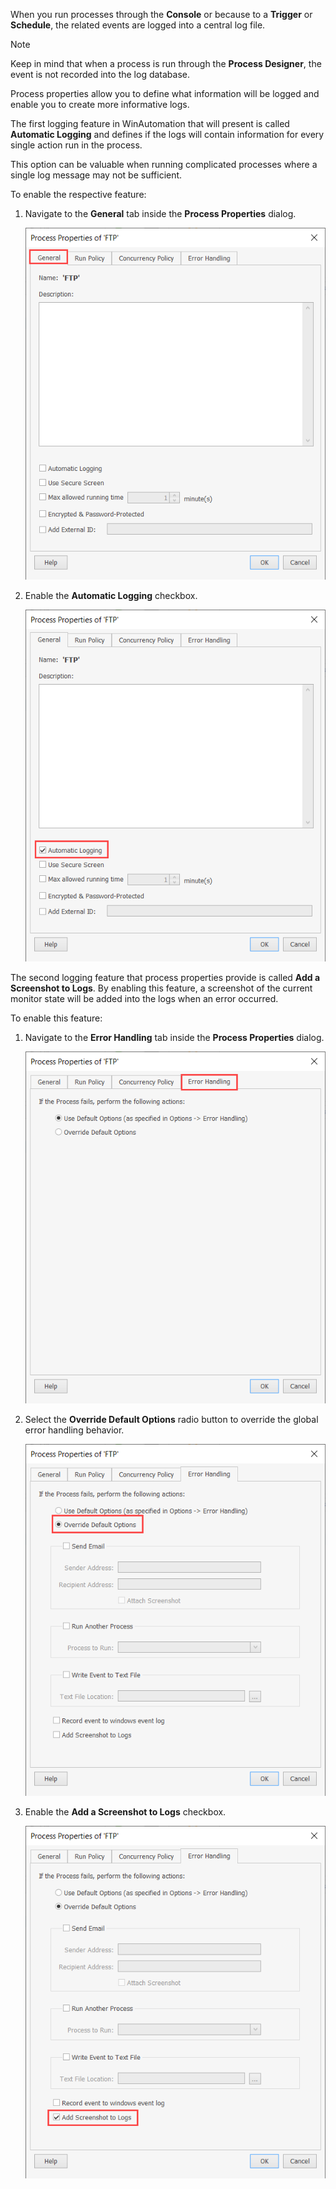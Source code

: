 When you run processes through the **Console** or because to a **Trigger** or **Schedule**, the related events are logged into a central log file. 

> [!NOTE]
> Keep in mind that when a process is run through the **Process Designer**, the event is not recorded into the log database.

Process properties allow you to define what information will be logged and enable you to create more informative logs. 

The first logging feature in WinAutomation that will present is called **Automatic Logging** and defines if the logs will contain information for every single action run in the process.

This option can be valuable when running complicated processes where a single log message may not be sufficient. 

To enable the respective feature:

1.	Navigate to the **General** tab inside the **Process Properties** dialog.

    ![The General tab in the Process Properties dialog.](..\media\general-tab-process-properties.png)

1.	Enable the **Automatic Logging** checkbox.

    ![A checkbox that enables the Automatic Logging feature.](..\media\automatic-logging-process-properties.png)

The second logging feature that process properties provide is called **Add a Screenshot to Logs**. By enabling this feature, a screenshot of the current monitor state will be added into the logs when an error occurred.

To enable this feature:

1.	Navigate to the **Error Handling** tab inside the **Process Properties** dialog.

    ![The Error Handling tab in the Process Properties dialog.](..\media\error-handing-tab-process-properties.png)

1.	Select the **Override Default Options** radio button to override the global error handling behavior. 

    ![Radion buttons that enable or disable the default options overriding.](..\media\override-default-options-error-handling-tab.png)

1.	Enable the **Add a Screenshot to Logs** checkbox.

    ![A checkbox that adds screenshots to the logs.](..\media\screenshots-logs-error-handling.png)

